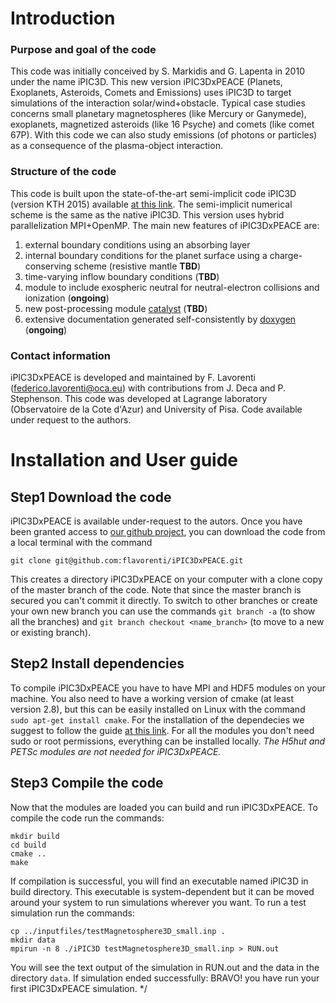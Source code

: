 # Introduction

### Purpose and goal of the code 
This code was initially conceived by S. Markidis and G. Lapenta in 2010 under the name iPIC3D. 
This new version iPIC3DxPEACE (Planets, Exoplanets, Asteroids, Comets and Emissions) uses iPIC3D to target simulations of the interaction solar/wind+obstacle.
Typical case studies concerns small planetary magnetospheres (like Mercury or Ganymede), exoplanets, magnetized asteroids (like 16 Psyche) and comets (like comet 67P). With this code we can also study emissions (of photons or particles) as a consequence of the plasma-object interaction.

### Structure of the code
This code is built upon the state-of-the-art semi-implicit code iPIC3D (version KTH 2015) available [at this link](https://github.com/KTH-HPC/iPIC3D).
The semi-implicit numerical scheme is the same as the native iPIC3D. This version uses hybrid parallelization MPI+OpenMP.
The main new features of iPIC3DxPEACE are:
1. external boundary conditions using an absorbing layer
2. internal boundary conditions for the planet surface using a charge-conserving scheme (resistive mantle **TBD**)
3. time-varying inflow boundary conditions (**TBD**)
4. module to include exospheric neutral for neutral-electron collisions and ionization (**ongoing**)
5. new post-processing module [catalyst](https://www.paraview.org/in-situ/) (**TBD**)
6. extensive documentation generated self-consistently by [doxygen](https://doxygen.nl) (**ongoing**)

### Contact information
iPIC3DxPEACE is developed and maintained by F. Lavorenti (federico.lavorenti@oca.eu) with contributions from J. Deca and P. Stephenson.
This code was developed at Lagrange laboratory (Observatoire de la Cote d'Azur) and University of Pisa.
Code available under request to the authors.


# Installation and User guide

## **Step1** Download the code
iPIC3DxPEACE is available under-request to the autors. 
Once you have been granted access to [our github project](https://github.com/flavorenti/iPIC3DxPEACE), you can download the code from a local terminal with the command
```
git clone git@github.com:flavorenti/iPIC3DxPEACE.git
```
This creates a directory iPIC3DxPEACE on your computer with a clone copy of the master branch of the code.
Note that since the master branch is secured you can't commit it directly. 
To switch to other branches or create your own new branch you can use the commands `git branch -a` (to show all the branches) and `git branch checkout <name_branch>` (to move to a new or existing branch).

## **Step2** Install dependencies

To compile iPIC3DxPEACE you have to have MPI and HDF5 modules on your machine. 
You also need to have a working version of cmake (at least version 2.8), but this can be easily installed on Linux with the command `sudo apt-get install cmake`.
For the installation of the dependecies we suggest to follow the guide [at this link](https://github.com/CmPA/iPic3D/wiki/Quick-User's-Guide). 
For all the modules you don't need sudo or root permissions, everything can be installed locally.
_The H5hut and PETSc modules are not needed for iPIC3DxPEACE._

## **Step3** Compile the code

Now that the modules are loaded you can build and run iPIC3DxPEACE.
To compile the code run the commands:
```
mkdir build 
cd build 
cmake ..
make
```
If compilation is successful, you will find an executable named iPIC3D in build directory. 
This executable is system-dependent but it can be moved around your system to run simulations wherever you want.
To run a test simulation run the commands:
```
cp ../inputfiles/testMagnetosphere3D_small.inp .
mkdir data
mpirun -n 8 ./iPIC3D testMagnetosphere3D_small.inp > RUN.out
```
You will see the text output of the simulation in RUN.out and the data in the directory `data`.
If simulation ended successfully: BRAVO! you have run your first iPIC3DxPEACE simulation.
*/

